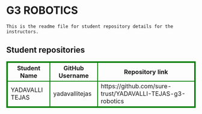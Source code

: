 # G3 ROBOTICS
    This is the readme file for student repository details for the instructors.
## Student repositories 
<table style="border : 2px solid green; width:100%;">
<tr >
<th style="border : 2px solid green;">Student Name</th>
<th style="border : 2px solid green;">GitHub Username</th>
<th style="border : 2px solid green;">Repository link</th>
</tr>
<tr style="border : 2px solid green;">
<td style="border : 2px solid green;">YADAVALLI TEJAS</td> 

<td style="border : 2px solid green;">yadavallitejas</td> 

<td style="border : 2px solid green;">https://github.com/sure-trust/YADAVALLI-TEJAS-g3-robotics</td> 
</tr>
